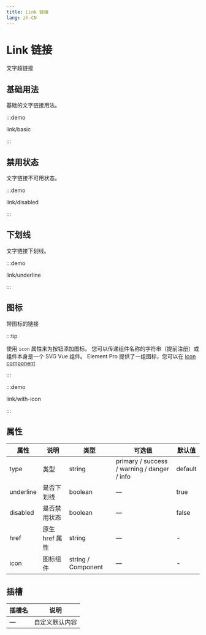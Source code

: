 ```yaml
---
title: Link 链接
lang: zh-CN
---
```


# Link 链接

文字超链接

## 基础用法

基础的文字链接用法。

:::demo

link/basic

:::

## 禁用状态

文字链接不可用状态。

:::demo

link/disabled

:::

## 下划线

文字链接下划线。

:::demo

link/underline

:::

## 图标

带图标的链接

:::tip

使用 `icon` 属性来为按钮添加图标。 您可以传递组件名称的字符串（提前注册）或组件本身是一个 SVG Vue 组件。 Element Pro 提供了一组图标，您可以在 [icon component](/zh-CN/component/icon)

:::

:::demo

link/with-icon

:::

## 属性

| 属性        | 说明         | 类型                 | 可选值                                         | 默认值     |
| --------- | ---------- | ------------------ | ------------------------------------------- | ------- |
| type      | 类型         | string             | primary / success / warning / danger / info | default |
| underline | 是否下划线      | boolean            | —                                           | true    |
| disabled  | 是否禁用状态     | boolean            | —                                           | false   |
| href      | 原生 href 属性 | string             | —                                           | -       |
| icon      | 图标组件       | string / Component | —                                           | -       |

## 插槽

| 插槽名 | 说明      |
| --- | ------- |
| —   | 自定义默认内容 |
